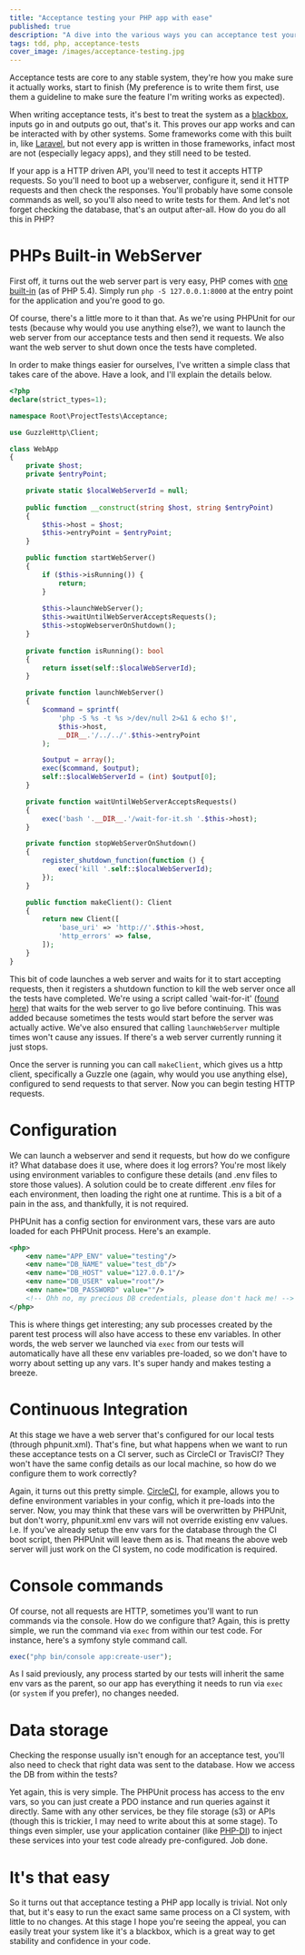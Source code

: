 ```yaml
---
title: "Acceptance testing your PHP app with ease"
published: true
description: "A dive into the various ways you can acceptance test your apps in PHP"
tags: tdd, php, acceptance-tests
cover_image: /images/acceptance-testing.jpg
---
```


Acceptance tests are core to any stable system, they're how you make sure it actually works, start to finish (My preference is to write them first, use them a guideline to make sure the feature I'm writing works as expected).

When writing acceptance tests, it's best to treat the system as a [blackbox](http://softwaretestingfundamentals.com/acceptance-testing/), inputs go in and outputs go out, that's it. This proves our app works and can be interacted with by other systems. Some frameworks come with this built in, like [Laravel](https://laravel.com/), but not every app is written in those frameworks, infact most are not (especially legacy apps), and they still need to be tested.

If your app is a HTTP driven API, you'll need to test it accepts HTTP requests. So you'll need to boot up a webserver, configure it, send it HTTP requests and then check the responses. You'll probably have some console commands as well, so you'll also need to write tests for them. And let's not forget checking the database, that's an output after-all. 
How do you do all this in PHP?

# PHPs Built-in WebServer
First off, it turns out the web server part is very easy, PHP comes with [one built-in](http://php.net/manual/en/features.commandline.webserver.php) (as of PHP 5.4). Simply run `php -S 127.0.0.1:8000` at the entry point for the application and you're good to go.

Of course, there's a little more to it than that. As we're using PHPUnit for our tests (because why would you use anything else?), we want to launch the web server from our acceptance tests and then send it requests. We also want the web server to shut down once the tests have completed. 

In order to make things easier for ourselves, I've written a simple class that takes care of the above. Have a look, and I'll explain the details below.

```php
<?php
declare(strict_types=1);

namespace Root\ProjectTests\Acceptance;

use GuzzleHttp\Client;

class WebApp
{
    private $host;
    private $entryPoint;

    private static $localWebServerId = null;
    
    public function __construct(string $host, string $entryPoint) 
    {
        $this->host = $host;
        $this->entryPoint = $entryPoint;
    }

    public function startWebServer()
    {
        if ($this->isRunning()) {
            return;
        }
                
        $this->launchWebServer();
        $this->waitUntilWebServerAcceptsRequests();
        $this->stopWebserverOnShutdown();
    }
    
    private function isRunning(): bool
    {
        return isset(self::$localWebServerId);
    }

    private function launchWebServer()
    {
        $command = sprintf(
            'php -S %s -t %s >/dev/null 2>&1 & echo $!',
            $this->host,
            __DIR__.'/../../'.$this->entryPoint
        );

        $output = array();
        exec($command, $output);
        self::$localWebServerId = (int) $output[0];
    }

    private function waitUntilWebServerAcceptsRequests()
    {
        exec('bash '.__DIR__.'/wait-for-it.sh '.$this->host);
    }

    private function stopWebServerOnShutdown()
    {
        register_shutdown_function(function () {
            exec('kill '.self::$localWebServerId);
        });
    }

    public function makeClient(): Client
    {
        return new Client([
            'base_uri' => 'http://'.$this->host,
            'http_errors' => false,
        ]);
    }
}
```
This bit of code launches a web server and waits for it to start accepting requests, then it registers a shutdown function to kill the web server once all the tests have completed. We're using a script called 'wait-for-it' ([found here](https://github.com/vishnubob/wait-for-it)) that waits for the web server to go live before continuing. This was added because sometimes the tests would start before the server was actually active. We've also ensured that calling `launchWebServer` multiple times won't cause any issues. If there's a web server currently running it just stops.

Once the server is running you can call `makeClient`, which gives us a http client, specifically a Guzzle one (again, why would you use anything else), configured to send requests to that server. Now you can begin testing HTTP requests.

# Configuration
We can launch a webserver and send it requests, but how do we configure it? What database does it use, where does it log errors? You're most likely using environment variables to configure these details (and .env files to store those values). A solution could be to create different .env files for each environment, then loading the right one at runtime. This is a bit of a pain in the ass, and thankfully, it is not required.

PHPUnit has a config section for environment vars, these vars are auto loaded for each PHPUnit process. Here's an example.

```xml
<php>
    <env name="APP_ENV" value="testing"/>
    <env name="DB_NAME" value="test_db"/>
    <env name="DB_HOST" value="127.0.0.1"/>
    <env name="DB_USER" value="root"/>
    <env name="DB_PASSWORD" value=""/>
    <!-- Ohh no, my precious DB credentials, please don't hack me! -->
</php>
```

This is where things get interesting; any sub processes created by the parent test process will also have access to these env variables. In other words, the web server we launched via `exec` from our tests will automatically have all these env variables pre-loaded, so we don't have to worry about setting up any vars. It's super handy and makes testing a breeze.

# Continuous Integration
At this stage we have a web server that's configured for our local tests (through phpunit.xml). That's fine, but what happens when we want to run these acceptance tests on a CI server, such as CircleCI or TravisCI? They won't have the same config details as our local machine, so how do we configure them to work correctly?

Again, it turns out this pretty simple. [CircleCI](https://circleci.com/), for example, allows you to define environment variables in your config, which it pre-loads into the server. Now, you may think that these vars will be overwritten by PHPUnit, but don't worry, phpunit.xml env vars will not override existing env values. I.e. If you've already setup the env vars for the database through the CI boot script, then PHPUnit will leave them as is. That means the above web server will just work on the CI system, no code modification is required.

# Console commands
Of course, not all requests are HTTP, sometimes you'll want to run commands via the console. How do we configure that? Again, this is pretty simple, we run the command via `exec` from within our test code. For instance, here's a symfony style command call.

```php
exec("php bin/console app:create-user");
```
As I said previously, any process started by our tests will inherit the same env vars as the parent, so our app has everything it needs to run via `exec` (or `system` if you prefer), no changes needed.

# Data storage
Checking the response usually isn't enough for an acceptance test, you'll also need to check that right data was sent to the database. How we access the DB from within the tests? 

Yet again, this is very simple. The PHPUnit process has access to the env vars, so you can just create a PDO instance and run queries against it directly. Same with any other services, be they file storage (s3) or APIs (though this is trickier, I may need to write about this at some stage). To things even simpler, use your application container (like [PHP-DI](http://php-di.org/)) to inject these services into your test code already pre-configured. Job done.

# It's that easy
So it turns out that acceptance testing a PHP app locally is trivial. Not only that, but it's easy to run the exact same same process on a CI system, with little to no changes. At this stage I hope you're seeing the appeal, you can easily treat your system like it's a blackbox, which is a great way to get stability and confidence in your code.
